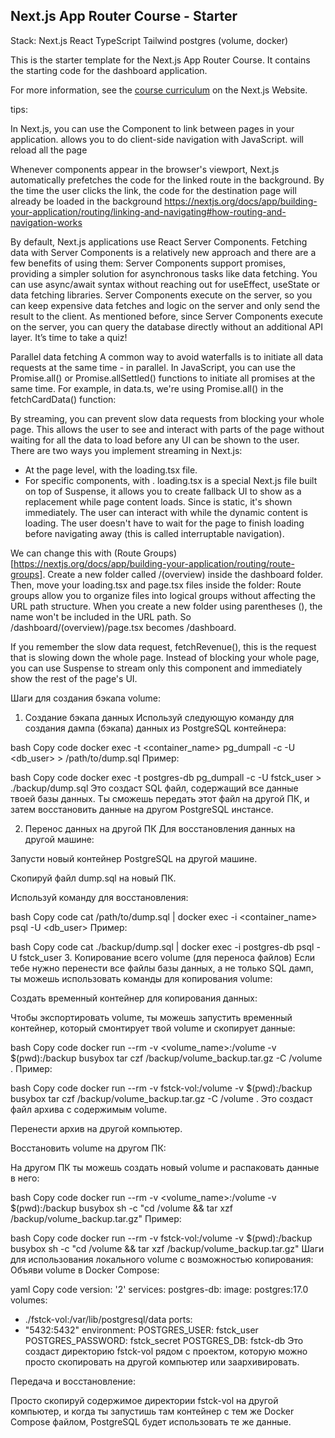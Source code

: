 ## Next.js App Router Course - Starter

Stack:
 Next.js
 React
 TypeScript
 Tailwind
 postgres (volume, docker)


This is the starter template for the Next.js App Router Course. It contains the starting code for the dashboard application.

For more information, see the [course curriculum](https://nextjs.org/learn) on the Next.js Website.

tips:

<Link>
In Next.js, you can use the <Link /> Component to link between pages in your application. <Link> allows
you to do client-side navigation with JavaScript. <a> will reload all the page

Whenever <Link> components appear in the browser's viewport, Next.js automatically prefetches
the code for the linked route in the background. By the time the user clicks the link, the code for the
destination page will already be loaded in the background
https://nextjs.org/docs/app/building-your-application/routing/linking-and-navigating#how-routing-and-navigation-works


By default, Next.js applications use React Server Components.
Fetching data with Server Components is a relatively new approach and there are
a few benefits of using them:
Server Components support promises, providing a simpler solution for asynchronous tasks like data fetching. You can use async/await syntax without reaching out for useEffect, useState or data fetching libraries.
Server Components execute on the server, so you can keep expensive data fetches and logic on the server and only send the result to the client.
As mentioned before, since Server Components execute on the server, you can query the database directly without an additional API layer.
It’s time to take a quiz!

Parallel data fetching
A common way to avoid waterfalls is to initiate all data requests at the same time - in parallel.
In JavaScript, you can use the Promise.all() or Promise.allSettled() functions to initiate all promises at the same time. For example, in data.ts, we're using Promise.all() in the fetchCardData() function:

By streaming, you can prevent slow data requests from blocking your whole page. This allows the user to see and interact with parts of the page without waiting for all the data to load before any UI can be shown to the user.
There are two ways you implement streaming in Next.js:
- At the page level, with the loading.tsx file.
- For specific components, with <Suspense>.
  loading.tsx is a special Next.js file built on top of Suspense, it allows you to create fallback UI to show as a replacement while page content loads.
  Since <SideNav> is static, it's shown immediately. The user can interact with <SideNav> while the dynamic content is loading.
  The user doesn't have to wait for the page to finish loading before navigating away (this is called interruptable navigation).


We can change this with (Route Groups)[https://nextjs.org/docs/app/building-your-application/routing/route-groups]. Create a new folder called /(overview) inside the dashboard folder. Then, move your loading.tsx and page.tsx files inside the folder:
Route groups allow you to organize files into logical groups without affecting the URL path structure. When you create a new folder using parentheses (), the name won't be included in the URL path. So /dashboard/(overview)/page.tsx becomes /dashboard.

If you remember the slow data request, fetchRevenue(), this is the request that is slowing down the whole page. Instead 
of blocking your whole page, you can use Suspense to stream only this component and immediately show the rest of the page's UI.



















Шаги для создания бэкапа volume:
1. Создание бэкапа данных
   Используй следующую команду для создания дампа (бэкапа) данных из PostgreSQL контейнера:

bash
Copy code
docker exec -t <container_name> pg_dumpall -c -U <db_user> > /path/to/dump.sql
Пример:

bash
Copy code
docker exec -t postgres-db pg_dumpall -c -U fstck_user > ./backup/dump.sql
Это создаст SQL файл, содержащий все данные твоей базы данных. Ты сможешь передать этот файл на другой ПК, и затем восстановить данные на другом PostgreSQL инстансе.

2. Перенос данных на другой ПК
   Для восстановления данных на другой машине:

Запусти новый контейнер PostgreSQL на другой машине.

Скопируй файл dump.sql на новый ПК.

Используй команду для восстановления:

bash
Copy code
cat /path/to/dump.sql | docker exec -i <container_name> psql -U <db_user>
Пример:

bash
Copy code
cat ./backup/dump.sql | docker exec -i postgres-db psql -U fstck_user
3. Копирование всего volume (для переноса файлов)
   Если тебе нужно перенести все файлы базы данных, а не только SQL дамп, ты можешь использовать команды для копирования volume:

Создать временный контейнер для копирования данных:

Чтобы экспортировать volume, ты можешь запустить временный контейнер, который смонтирует твой volume и скопирует данные:

bash
Copy code
docker run --rm -v <volume_name>:/volume -v $(pwd):/backup busybox tar czf /backup/volume_backup.tar.gz -C /volume .
Пример:

bash
Copy code
docker run --rm -v fstck-vol:/volume -v $(pwd):/backup busybox tar czf /backup/volume_backup.tar.gz -C /volume .
Это создаст файл архива с содержимым volume.

Перенести архив на другой компьютер.

Восстановить volume на другом ПК:

На другом ПК ты можешь создать новый volume и распаковать данные в него:

bash
Copy code
docker run --rm -v <volume_name>:/volume -v $(pwd):/backup busybox sh -c "cd /volume && tar xzf /backup/volume_backup.tar.gz"
Пример:

bash
Copy code
docker run --rm -v fstck-vol:/volume -v $(pwd):/backup busybox sh -c "cd /volume && tar xzf /backup/volume_backup.tar.gz"
Шаги для использования локального volume с возможностью копирования:
Объяви volume в Docker Compose:

yaml
Copy code
version: '2'
services:
postgres-db:
image: postgres:17.0
volumes:
- ./fstck-vol:/var/lib/postgresql/data
ports:
- "5432:5432"
environment:
POSTGRES_USER: fstck_user
POSTGRES_PASSWORD: fstck_secret
POSTGRES_DB: fstck-db
Это создаст директорию fstck-vol рядом с проектом, которую можно просто скопировать на другой компьютер или заархивировать.

Передача и восстановление:

Просто скопируй содержимое директории fstck-vol на другой компьютер, и когда ты запустишь там контейнер с тем же Docker Compose файлом, PostgreSQL будет использовать те же данные.